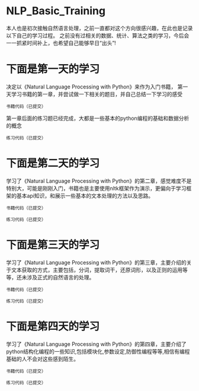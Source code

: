 # NLP_Basic_Training
本人也是初次接触自然语言处理，之前一直都对这个方向很感兴趣，在此也是记录以下自己的学习过程。
之前没有过相关的数据、统计、算法之类的学习，今后会一一抓紧时间补上，也希望自己能够早日“出头”!


# 下面是第一天的学习
决定以《Natural Language Processing with Python》来作为入门书籍，
第一天学习书籍的第一章，并尝试做一下相关的题目，并自己总结一下学习的感受

`书籍代码（已提交）`

第一章后面的练习题已经完成，大都是一些基本的python编程的基础和数据分析的概念

`练习代码（已提交）`

# 下面是第二天的学习

学习了《Natural Language Processing with Python》的第二章，感觉难度不是特别大，可能是刚刚入门，书籍也是主要使用nltk框架作为演示，更偏向于学习框架的基本api知识，和展示一些基本的文本处理的方法以及思路。

`书籍代码（已提交）`

`练习代码（已提交）`

# 下面是第三天的学习

学习了《Natural Language Processing with Python》的第三章，主要介绍的关于文本获取的方式，主要包括，分词，提取词干，还原词形，以及正则的运用等等，还未涉及正式的自然语言的处理。

`书籍代码（已提交）`

`练习代码（已提交）`

# 下面是第四天的学习

学习了《Natural Language Processing with Python》的第四章，主要介绍了python结构化编程的一些知识,包括模块化,参数设定,防御性编程等等,相信有编程基础的人不会对这些感到陌生。

`书籍代码（已提交）`

`练习代码（已提交）`
